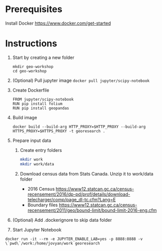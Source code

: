 # Prerequisites
Install Docker https://www.docker.com/get-started

# Instructions
1. Start by creating a new folder
    ```
    mkdir geo-workshop
    cd geo-workshop
    ```

1. (Optional) Pull jupyter image 
    ```docker pull jupyter/scipy-notebook```

1. Create Dockerfile
    ```
    FROM jupyter/scipy-notebook
    RUN pip install folium
    RUN pip install geopandas 
    ```

1. Build image
    ```
    docker build --build-arg HTTP_PROXY=$HTTP_PROXY --build-arg HTTPS_PROXY=$HTTPS_PROXY -t georesearch .
    ```

1. Prepare input data
    1. Create entry folders
          ```bash
          mkdir work
          mkdir work/data
          ```

    1. Download census data from Stats Canada. Unzip it to work/data folder
          - 2016 Census
        https://www12.statcan.gc.ca/census-recensement/2016/dp-pd/prof/details/download-telecharger/comp/page_dl-tc.cfm?Lang=E
          - Boundary files
        https://www12.statcan.gc.ca/census-recensement/2011/geo/bound-limit/bound-limit-2016-eng.cfm

1. (Optional) Add .dockerignore to skip data folder

1. Start Jupyter Notebook
  ```
  docker run -it --rm -e JUPYTER_ENABLE_LAB=yes -p 8888:8888 -v \`pwd\`/work:/home/jovyan/work georesearch
  ```
